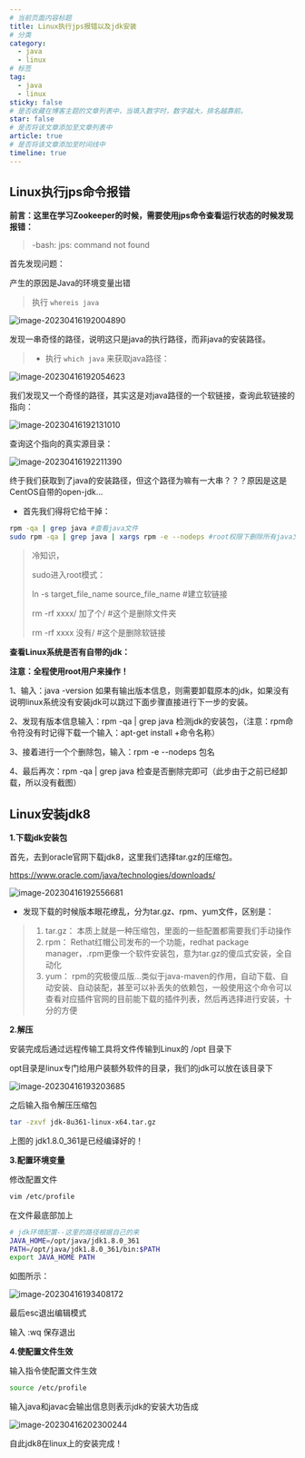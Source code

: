 ```yaml
---
# 当前页面内容标题
title: Linux执行jps报错以及jdk安装
# 分类
category:
  - java
  - linux
# 标签
tag: 
  - java
  - linux
sticky: false
# 是否收藏在博客主题的文章列表中，当填入数字时，数字越大，排名越靠前。
star: false
# 是否将该文章添加至文章列表中
article: true
# 是否将该文章添加至时间线中
timeline: true
---
```


## Linux执行jps命令报错

**前言：这里在学习Zookeeper的时候，需要使用jps命令查看运行状态的时候发现报错：**

> -bash: jps: command not found

首先发现问题：

产生的原因是Java的环境变量出错

> 执行 `whereis java`

![image-20230416192004890](./images/image-20230416192004890.png)

发现一串奇怪的路径，说明这只是java的执行路径，而非java的安装路径。

> - 执行 `which java` 来获取java路径：

![image-20230416192054623](./images/image-20230416192054623.png)

我们发现又一个奇怪的路径，其实这是对java路径的一个软链接，查询此软链接的指向：

![image-20230416192131010](./images/image-20230416192131010.png)

查询这个指向的真实源目录：

![image-20230416192211390](./images/image-20230416192211390.png)

终于我们获取到了java的安装路径，但这个路径为嘛有一大串？？？原因是这是CentOS自带的open-jdk...

- 首先我们得将它给干掉：

```sh
rpm -qa | grep java #查看java文件
sudo rpm -qa | grep java | xargs rpm -e --nodeps #root权限下删除所有java文件
```

> 冷知识，
>
> sudo进入root模式：
>
> ln -s target_file_name source_file_name #建立软链接
>
> rm -rf xxxx/ 加了个/ #这个是删除文件夹
>
> rm -rf xxxx 没有/ #这个是删除软链接

**查看Linux系统是否有自带的jdk：**

**注意：全程使用root用户来操作！**

1、输入：java -version 如果有输出版本信息，则需要卸载原本的jdk，如果没有说明linux系统没有安装jdk可以跳过下面步骤直接进行下一步的安装。

2、发现有版本信息输入：rpm -qa | grep java 检测jdk的安装包，（注意：rpm命令符没有时记得下载一个输入：apt-get install +命令名称）

3、接着进行一个个删除包，输入：rpm -e --nodeps  包名

4、最后再次：rpm -qa | grep java     检查是否删除完即可（此步由于之前已经卸载，所以没有截图）



## Linux安装jdk8

**1.下载jdk安装包**

首先，去到oracle官网下载jdk8，这里我们选择tar.gz的压缩包。

https://www.oracle.com/java/technologies/downloads/

![image-20230416192556681](./images/image-20230416192556681.png)

- 发现下载的时候版本眼花缭乱，分为tar.gz、rpm、yum文件，区别是：

> 1. tar.gz：
>    本质上就是一种压缩包，里面的一些配置都需要我们手动操作
> 2. rpm：
>    Rethat红帽公司发布的一个功能，redhat package manager，.rpm更像一个软件安装包，意为tar.gz的傻瓜式安装，全自动化
> 3. yum：
>    rpm的究极傻瓜版...类似于java-maven的作用，自动下载、自动安装、自动装配，甚至可以补丢失的依赖包，一般使用这个命令可以查看对应插件官网的目前能下载的插件列表，然后再选择进行安装，十分的方便



**2.解压**

安装完成后通过远程传输工具将文件传输到Linux的 /opt 目录下

opt目录是linux专门给用户装额外软件的目录，我们的jdk可以放在该目录下

![image-20230416193203685](./images/image-20230416193203685.png)

之后输入指令解压压缩包

```sh
tar -zxvf jdk-8u361-linux-x64.tar.gz
```

上图的 jdk1.8.0_361是已经编译好的！

**3.配置环境变量**

修改配置文件

```sh
vim /etc/profile
```

在文件最底部加上

```sh
# jdk环境配置--这里的路径根据自己的来
JAVA_HOME=/opt/java/jdk1.8.0_361
PATH=/opt/java/jdk1.8.0_361/bin:$PATH
export JAVA_HOME PATH
```

如图所示：

![image-20230416193408172](./images/image-20230416193408172.png)

最后esc退出编辑模式

 输入 :wq 保存退出

**4.使配置文件生效**

输入指令使配置文件生效

```sh
source /etc/profile
```

输入java和javac会输出信息则表示jdk的安装大功告成

![image-20230416202300244](./images/image-20230416202300244.png)

自此jdk8在linux上的安装完成！